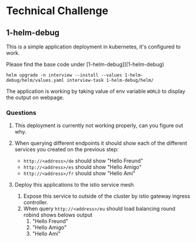 
# Technical Challenge
## 1-helm-debug

This is a simple application deployment in kubernetes, it's configured to work.

Please find the base code under [1-helm-debug]](1-helm-debug)

```
helm upgrade -n interview --install --values 1-helm-debug/helm/values.yaml interview-task 1-helm-debug/helm/
```

The application is working by taking value of env variable `WORLD` to display the output on webpage.

### Questions

1. This deployment is currently not working properly, can you figure out why.
2. When querying different endpoints it should show each of the different services you created on the previous step:
   - `http://<address>/de` should show "Hello Freund"
   - `http://<address>/es` should show "Hello Amigo"
   - `http://<address>/fr` should show "Hello Ami"

3. Deploy this applications to the istio service mesh 
   1. Expose this service to outside of the cluster by istio gateway ingress controller.
   2. When query `http://<address>/eu` should load balancing round robind shows belows output
      1. "Hello Freund"
      2. "Hello Amigo"
      3. "Hello Ami"
